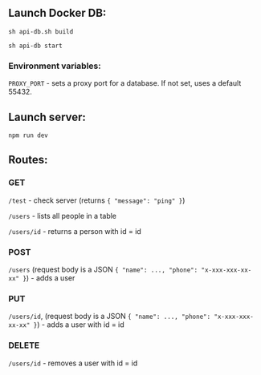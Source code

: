 ## Launch Docker DB:

``sh api-db.sh build``

``sh api-db start``

### Environment variables:
`PROXY_PORT` - sets a proxy port for a database. If not set, uses a default 55432.

## Launch server:
``npm run dev``

## Routes:

### GET

`/test` - check server (returns `{ "message": "ping" }`)

`/users` - lists all people in a table

`/users/id` - returns a person with id = id

### POST

`/users` (request body is a JSON `{ "name": ..., "phone": "x-xxx-xxx-xx-xx" }`) - adds a user

### PUT

`/users/id`, (request body is a JSON `{ "name": ..., "phone": "x-xxx-xxx-xx-xx" }`) - adds a user with id = id

### DELETE

`/users/id` - removes a user with id = id

